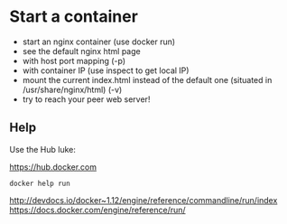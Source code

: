 # Start a container

 - start an nginx container (use docker run)
 - see the default nginx html page
  - with host port mapping (-p)
  - with container IP (use inspect to get local IP)
 - mount the current index.html instead of the default one (situated in /usr/share/nginx/html) (-v)
 - try to reach your peer web server!

## Help

Use the Hub luke:

https://hub.docker.com

`docker help run`

http://devdocs.io/docker~1.12/engine/reference/commandline/run/index
https://docs.docker.com/engine/reference/run/
